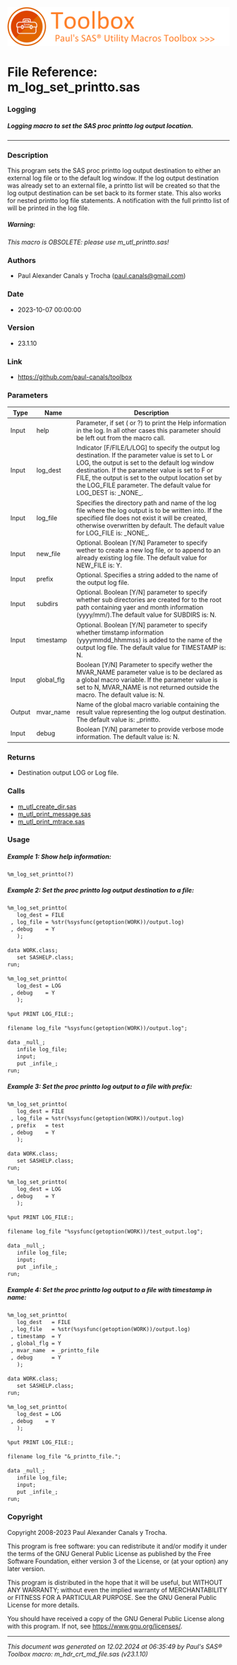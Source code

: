 ![../../misc/images/doc_banner.png](../../misc/images/doc_banner.png)
# 
# File Reference: m_log_set_printto.sas

### Logging

##### Logging macro to set the SAS proc printto log output location.

***

### Description
This program sets the SAS proc printto log output destination to either an external log file or to the default log window. If the log output destination was already set to an external file, a printto list will be created so that the log output destination can be set back to its former state. This also works for nested printto log file statements. A notification with the full printto list of will be printed in the log file.

##### *Warning:*
*This macro is OBSOLETE: please use m_utl_printto.sas!*

### Authors
* Paul Alexander Canals y Trocha (paul.canals@gmail.com)

### Date
* 2023-10-07 00:00:00

### Version
* 23.1.10

### Link
* https://github.com/paul-canals/toolbox

### Parameters
| Type | Name | Description |
| ---- | ---- | ----------- |
| Input | help | Parameter, if set ( or ?) to print the Help information in the log. In all other cases this parameter should be left out from the macro call. |
| Input | log_dest | Indicator [F/FILE/L/LOG] to specify the output log destination. If the parameter value is set to L or LOG, the output is set to the default log window destination. If the parameter value is set to F or FILE, the output is set to the output location set by the LOG_FILE parameter. The default value for LOG_DEST is: \_NONE\_. |
| Input | log_file | Specifies the directory path and name of the log file where the log output is to be written into. If the specified file does not exist it will be created, otherwise overwritten by default. The default value for LOG_FILE is: \_NONE\_. |
| Input | new_file | Optional. Boolean [Y/N] Parameter to specify wether to create a new log file, or to append to an already existing log file. The default value for NEW_FILE is: Y. |
| Input | prefix | Optional. Specifies a string added to the name of the output log file. |
| Input | subdirs | Optional. Boolean [Y/N] parameter to specify whether sub directories are created for to the root path containing yaer and month information (yyyy/mm/).The default value for SUBDIRS is: N. |
| Input | timestamp | Optional. Boolean [Y/N] parameter to specify whether timstamp information (yyyymmdd_hhmmss) is added to the name of the output log file. The default value for TIMESTAMP is: N. |
| Input | global_flg | Boolean [Y/N] Parameter to specify wether the MVAR_NAME parameter value is to be declared as a global macro variable. If the parameter value is set to N, MVAR_NAME is not returned outside the macro. The default value is: N. |
| Output | mvar_name | Name of the global macro variable containing the result value representing the log output destination. The default value is: _printto. |
| Input | debug | Boolean [Y/N] parameter to provide verbose mode information. The default value is: N. |

### Returns
* Destination output LOG or Log file.

### Calls
* [m_utl_create_dir.sas](m_utl_create_dir.md)
* [m_utl_print_message.sas](m_utl_print_message.md)
* [m_utl_print_mtrace.sas](m_utl_print_mtrace.md)

### Usage

##### Example 1: Show help information:
```sas
%m_log_set_printto(?)
```

##### Example 2: Set the proc printto log output destination to a file:
```sas
%m_log_set_printto(
   log_dest = FILE
 , log_file = %str(%sysfunc(getoption(WORK))/output.log)
 , debug    = Y
   );

data WORK.class;
   set SASHELP.class;
run;

%m_log_set_printto(
   log_dest = LOG
 , debug    = Y
   );

%put PRINT LOG_FILE:;

filename log_file "%sysfunc(getoption(WORK))/output.log";

data _null_;
   infile log_file;
   input;
   put _infile_;
run;

```

##### Example 3: Set the proc printto log output to a file with prefix:
```sas
%m_log_set_printto(
   log_dest = FILE
 , log_file = %str(%sysfunc(getoption(WORK))/output.log)
 , prefix   = test
 , debug    = Y
   );

data WORK.class;
   set SASHELP.class;
run;

%m_log_set_printto(
   log_dest = LOG
 , debug    = Y
   );

%put PRINT LOG_FILE:;

filename log_file "%sysfunc(getoption(WORK))/test_output.log";

data _null_;
   infile log_file;
   input;
   put _infile_;
run;

```

##### Example 4: Set the proc printto log output to a file with timestamp in name:
```sas
%m_log_set_printto(
   log_dest   = FILE
 , log_file   = %str(%sysfunc(getoption(WORK))/output.log)
 , timestamp  = Y
 , global_flg = Y
 , mvar_name  = _printto_file
 , debug      = Y
   );

data WORK.class;
   set SASHELP.class;
run;

%m_log_set_printto(
   log_dest = LOG
 , debug    = Y
   );

%put PRINT LOG_FILE:;

filename log_file "&_printto_file.";

data _null_;
   infile log_file;
   input;
   put _infile_;
run;

```

### Copyright
Copyright 2008-2023 Paul Alexander Canals y Trocha. 
 
This program is free software: you can redistribute it and/or modify 
it under the terms of the GNU General Public License as published by 
the Free Software Foundation, either version 3 of the License, or 
(at your option) any later version. 
 
This program is distributed in the hope that it will be useful, 
but WITHOUT ANY WARRANTY; without even the implied warranty of 
MERCHANTABILITY or FITNESS FOR A PARTICULAR PURPOSE. See the 
GNU General Public License for more details. 
 
You should have received a copy of the GNU General Public License 
along with this program. If not, see <https://www.gnu.org/licenses/>. 


***
*This document was generated on 12.02.2024 at 06:35:49  by Paul's SAS&reg; Toolbox macro: m_hdr_crt_md_file.sas (v23.1.10)*

